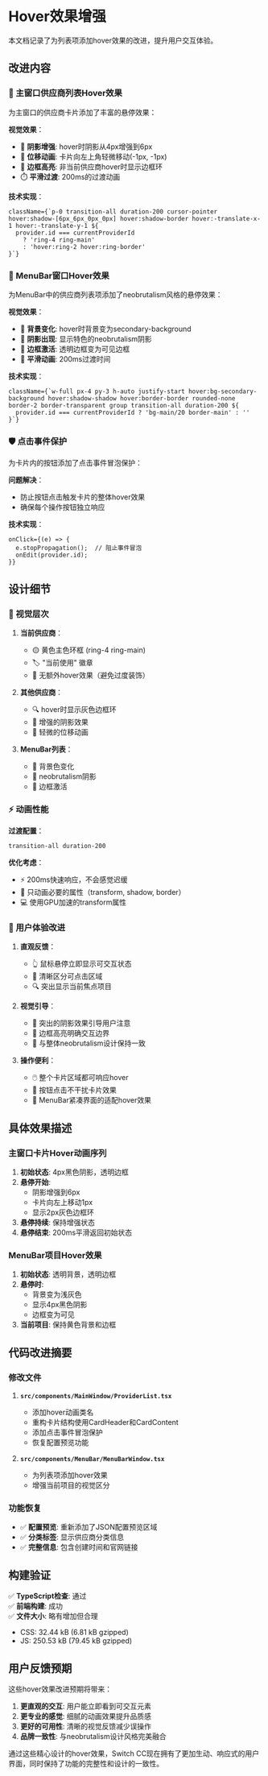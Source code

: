 # Hover效果增强

本文档记录了为列表项添加hover效果的改进，提升用户交互体验。

## 改进内容

### 🎯 主窗口供应商列表Hover效果

为主窗口的供应商卡片添加了丰富的悬停效果：

**视觉效果**：
- 🌟 **阴影增强**: hover时阴影从4px增强到6px
- 🔄 **位移动画**: 卡片向左上角轻微移动(-1px, -1px)  
- 💍 **边框高亮**: 非当前供应商hover时显示边框环
- ⏱️ **平滑过渡**: 200ms的过渡动画

**技术实现**：
```tsx
className={`p-0 transition-all duration-200 cursor-pointer hover:shadow-[6px_6px_0px_0px] hover:shadow-border hover:-translate-x-1 hover:-translate-y-1 ${
  provider.id === currentProviderId
    ? 'ring-4 ring-main'
    : 'hover:ring-2 hover:ring-border'
}`}
```

### 📱 MenuBar窗口Hover效果

为MenuBar中的供应商列表项添加了neobrutalism风格的悬停效果：

**视觉效果**：
- 🎨 **背景变化**: hover时背景变为secondary-background
- 🌟 **阴影出现**: 显示特色的neobrutalism阴影
- 💍 **边框激活**: 透明边框变为可见边框
- 🔄 **平滑动画**: 200ms过渡时间

**技术实现**：
```tsx
className={`w-full px-4 py-3 h-auto justify-start hover:bg-secondary-background hover:shadow-shadow hover:border-border rounded-none border-2 border-transparent group transition-all duration-200 ${
  provider.id === currentProviderId ? 'bg-main/20 border-main' : ''
}`}
```

### 🛡️ 点击事件保护

为卡片内的按钮添加了点击事件冒泡保护：

**问题解决**：
- 防止按钮点击触发卡片的整体hover效果
- 确保每个操作按钮独立响应

**技术实现**：
```tsx
onClick={(e) => {
  e.stopPropagation();  // 阻止事件冒泡
  onEdit(provider.id);
}}
```

## 设计细节

### 🎨 视觉层次

1. **当前供应商**：
   - 🟡 黄色主色环框 (ring-4 ring-main)
   - 🏷️ "当前使用" 徽章
   - 🎯 无额外hover效果（避免过度装饰）

2. **其他供应商**：
   - 🔍 hover时显示灰色边框环
   - 🌟 增强的阴影效果
   - 📱 轻微的位移动画

3. **MenuBar列表**：
   - 🎨 背景色变化
   - 🌟 neobrutalism阴影
   - 💍 边框激活

### ⚡ 动画性能

**过渡配置**：
```css
transition-all duration-200
```

**优化考虑**：
- ⚡ 200ms快速响应，不会感觉迟缓
- 🎯 只动画必要的属性（transform, shadow, border）
- 💻 使用GPU加速的transform属性

### 🎯 用户体验改进

1. **直观反馈**：
   - 👆 鼠标悬停立即显示可交互状态
   - 🎯 清晰区分可点击区域
   - 🔍 突出显示当前焦点项目

2. **视觉引导**：
   - 🌟 突出的阴影效果引导用户注意
   - 💍 边框高亮明确交互边界
   - 🎨 与整体neobrutalism设计保持一致

3. **操作便利**：
   - 🖱️ 整个卡片区域都可响应hover
   - 🔘 按钮点击不干扰卡片效果
   - 📱 MenuBar紧凑界面的适配hover效果

## 具体效果描述

### 主窗口卡片Hover动画序列

1. **初始状态**: 4px黑色阴影，透明边框
2. **悬停开始**: 
   - 阴影增强到6px
   - 卡片向左上移动1px
   - 显示2px灰色边框环
3. **悬停持续**: 保持增强状态
4. **悬停结束**: 200ms平滑返回初始状态

### MenuBar项目Hover效果

1. **初始状态**: 透明背景，透明边框
2. **悬停时**:
   - 背景变为浅灰色
   - 显示4px黑色阴影
   - 边框变为可见
3. **当前项目**: 保持黄色背景和边框

## 代码改进摘要

### 修改文件

1. **`src/components/MainWindow/ProviderList.tsx`**
   - 添加hover动画类名
   - 重构卡片结构使用CardHeader和CardContent
   - 添加点击事件冒泡保护
   - 恢复配置预览功能

2. **`src/components/MenuBar/MenuBarWindow.tsx`**
   - 为列表项添加hover效果
   - 增强当前项目的视觉区分

### 功能恢复

- ✅ **配置预览**: 重新添加了JSON配置预览区域
- ✅ **分类标签**: 显示供应商分类信息
- ✅ **完整信息**: 包含创建时间和官网链接

## 构建验证

✅ **TypeScript检查**: 通过  
✅ **前端构建**: 成功  
✅ **文件大小**: 略有增加但合理
- CSS: 32.44 kB (6.81 kB gzipped)
- JS: 250.53 kB (79.45 kB gzipped)

## 用户反馈预期

这些hover效果改进预期将带来：

1. **更直观的交互**: 用户能立即看到可交互元素
2. **更专业的感觉**: 细腻的动画效果提升品质感
3. **更好的可用性**: 清晰的视觉反馈减少误操作
4. **品牌一致性**: 与neobrutalism设计风格完美融合

通过这些精心设计的hover效果，Switch CC现在拥有了更加生动、响应式的用户界面，同时保持了功能的完整性和设计的一致性。